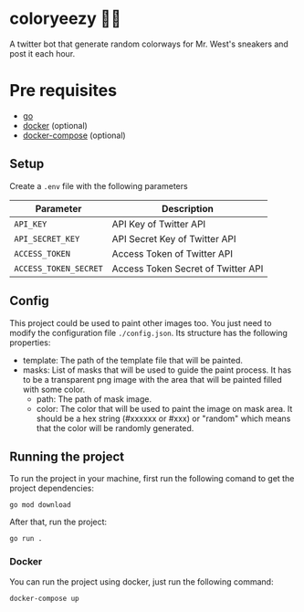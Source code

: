 # coloryeezy 🎨👟

A twitter bot that generate random colorways for Mr. West's sneakers and post it each hour.

# Pre requisites

- [go](https://golang.org/doc/install)
- [docker](https://docs.docker.com/engine/install/) (optional)
- [docker-compose](https://docs.docker.com/compose/install/) (optional)

## Setup

Create a `.env` file with the following parameters

| Parameter             | Description                        |
| --------------------- | ---------------------------------- |
| `API_KEY`             | API Key of Twitter API             |
| `API_SECRET_KEY`      | API Secret Key of Twitter API      |
| `ACCESS_TOKEN`        | Access Token of Twitter API        |
| `ACCESS_TOKEN_SECRET` | Access Token Secret of Twitter API |

## Config

This project could be used to paint other images too. You just need to modify the configuration file `./config.json`. Its structure has the following properties:

- template: The path of the template file that will be painted.
- masks: List of masks that will be used to guide the paint process. It has to be a transparent png image with the area that will be painted filled with some color.
  - path: The path of mask image.
  - color: The color that will be used to paint the image on mask area. It should be a hex string (#xxxxxx or #xxx) or "random" which means that the color will be randomly generated.

## Running the project

To run the project in your machine, first run the following comand to get the project dependencies:

```
go mod download

```

After that, run the project:

```
go run .
```

### Docker

You can run the project using docker, just run the following command:

```
docker-compose up
```
